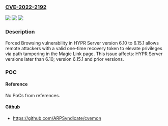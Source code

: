 ### [CVE-2022-2192](https://cve.mitre.org/cgi-bin/cvename.cgi?name=CVE-2022-2192)
![](https://img.shields.io/static/v1?label=Product&message=HYPR%20Server&color=blue)
![](https://img.shields.io/static/v1?label=Version&message=%3E%206.10%20&color=brighgreen)
![](https://img.shields.io/static/v1?label=Vulnerability&message=CWE-425%20Direct%20Request%20(Forced%20Browsing)&color=brighgreen)

### Description

Forced Browsing vulnerability in HYPR Server version 6.10 to 6.15.1 allows remote attackers with a valid one-time recovery token to elevate privileges via path tampering in the Magic Link page. This issue affects: HYPR Server versions later than 6.10; version 6.15.1 and prior versions.

### POC

#### Reference
No PoCs from references.

#### Github
- https://github.com/ARPSyndicate/cvemon


